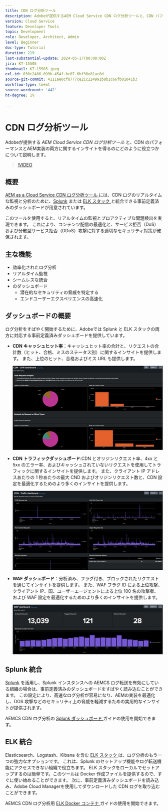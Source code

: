 ```yaml
---
title: CDN ログ分析ツール
description: Adobeが提供するAEM Cloud Service CDN ログ分析ツールと、CDN パフォーマンスおよびAEM実装の両方に関するインサイトを得るのにどのように役立つかについて説明します。
version: Cloud Service
feature: Developer Tools
topic: Development
role: Developer, Architect, Admin
level: Beginner
doc-type: Tutorial
duration: 219
last-substantial-update: 2024-05-17T00:00:00Z
jira: KT-15505
thumbnail: KT-15505.jpeg
exl-id: 830c2486-099b-454f-bc07-6bf36e81ac8d
source-git-commit: 4111ae0cf8777ce21c224991b8b1c66fb01041b3
workflow-type: tm+mt
source-wordcount: '442'
ht-degree: 1%

---
```


# CDN ログ分析ツール

Adobeが提供する _AEM Cloud Service CDN ログ分析ツール_ と、CDN のパフォーマンスとAEM実装の両方に関するインサイトを得るのにどのように役立つかについて説明します。
 
>[!VIDEO](https://video.tv.adobe.com/v/3429177?quality=12&learn=on)

## 概要

[AEM as a Cloud Service CDN ログ分析ツール ](https://github.com/adobe/AEMCS-CDN-Log-Analysis-Tooling) には、CDN ログのリアルタイムな監視と分析のために、[Splunk](https://www.splunk.com/en_us/products/observability-cloud.html) または [ELK スタック ](https://www.elastic.co/elastic-stack) と統合できる事前定義済みのダッシュボードが用意されています。

このツールを使用すると、リアルタイムの監視とプロアクティブな問題検出を実現できます。 これにより、コンテンツ配信の最適化と、サービス拒否（DoS）および分散型サービス拒否（DDoS）攻撃に対する適切なセキュリティ対策が確保されます。

## 主な機能

- 効率化されたログ分析
- リアルタイム監視
- シームレスな統合
- のダッシュボード
   - 潜在的なセキュリティの脅威を特定する
   - エンドユーザーエクスペリエンスの高速化

## ダッシュボードの概要

ログ分析をすばやく開始するために、Adobeでは Splunk と ELK スタックの両方に対応する事前定義済みダッシュボードを提供しています。

- **CDN キャッシュヒット率**：キャッシュヒット率の合計と、リクエストの合計数（ヒット、合格、ミスのステータス別）に関するインサイトを提供します。 また、上位のヒット、合格およびミス URL も提供します。

  ![CDN キャッシュヒット率 ](assets/CHR-dashboard.png)

- **CDN トラフィックダッシュボード**:CDN とオリジンリクエスト率、4xx と 5xx のエラー率、およびキャッシュされていないリクエストを使用してトラフィックに関するインサイトを提供します。 また、クライアント IP アドレスあたりの 1 秒あたりの最大 CND およびオリジンリクエスト数と、CDN 設定を最適化するためのより多くのインサイトを提供します。

  ![CDN トラフィックダッシュボード ](assets/Traffic-dashboard.png)

- **WAF ダッシュボード**：分析済み、フラグ付き、ブロックされたリクエストを通じてインサイトを提供します。 また、WAF フラグ ID による上位攻撃、クライアント IP、国、ユーザーエージェントによる上位 100 名の攻撃者、および WAF 設定を最適化するためのより多くのインサイトを提供します。

  ![WAF ダッシュボード ](assets/WAF-Dashboard.png)

## Splunk 統合

[Splunk](https://www.splunk.com/en_us/products/observability-cloud.html) を活用し、Splunk インスタンスへの AEMCS ログ転送を有効にしている組織の場合は、事前定義済みのダッシュボードをすばやく読み込むことができます。 この設定により、高速なログ分析が容易になり、AEMの実装を最適化し、DOS 攻撃などのセキュリティ上の脅威を軽減するための実用的なインサイトが提供されます。

AEMCS CDN ログ分析の [Splunk ダッシュボード ](https://github.com/adobe/AEMCS-CDN-Log-Analysis-Tooling/blob/main/Splunk/README.md#splunk-dashboards-for-aemcs-cdn-log-analysis) ガイドの使用を開始できます。


## ELK 統合

Elasticsearch、Logstash、Kibana を含む [ELK スタック ](https://www.elastic.co/elastic-stack) は、ログ分析のもう一つの強力なオプションです。 これは、Splunk のセットアップ機能やログ転送機能にアクセスできない組織で役立ちます。 ELK スタックをローカルでセットアップするのは簡単です。このツールは Docker 作成ファイルを提供するので、すぐに使い始めることができます。 次に、事前定義済みダッシュボードを読み込み、Adobe Cloud Managerを使用してダウンロードした CDN ログを取り込むことができます。

AEMCS CDN ログ分析用 [ELK Docker コンテナ ](https://github.com/adobe/AEMCS-CDN-Log-Analysis-Tooling/blob/main/ELK/README.md#elk-docker-container-for-aemcs-cdn-log-analysis) ガイドの使用を開始できます。
